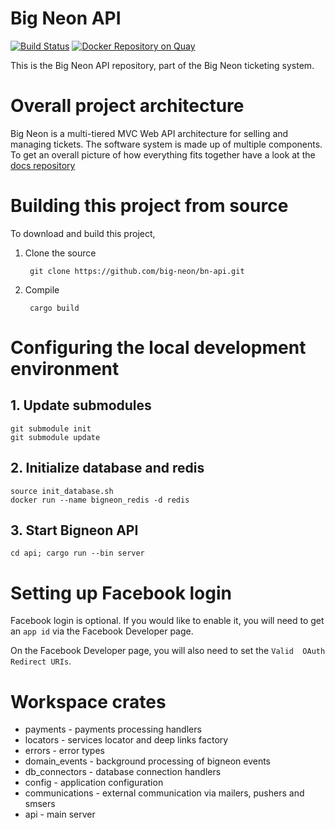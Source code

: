# Big Neon API

[![Build Status](https://drone.metalworks.tarilabs.com/api/badges/big-neon/bn-api/status.svg)](https://drone.metalworks.tarilabs.com/big-neon/bn-api)
[![Docker Repository on Quay](https://quay.io/repository/tarilabs/bn-api/status "Docker Repository on Quay")](https://quay.io/repository/tarilabs/bn-api)

This is the Big Neon API repository, part of the Big Neon ticketing system.

# Overall project architecture

Big Neon is a multi-tiered MVC Web API architecture for selling and managing tickets. The software system is made up 
of multiple components. To get an overall picture of how 
everything fits together have a look at the [docs repository]( https://github.com/big-neon/docs.git)

# Building this project from source

To download and build this project, 

1. Clone the source

        git clone https://github.com/big-neon/bn-api.git
    
1. Compile
        
        cargo build
        
# Configuring the local development environment

## 1. Update submodules

```
git submodule init
git submodule update
```

## 2. Initialize database and redis

```
source init_database.sh
docker run --name bigneon_redis -d redis
```

## 3. Start Bigneon API

```
cd api; cargo run --bin server
```

# Setting up Facebook login
Facebook login is optional. If you would like to enable it, you will need to get
an `app id` via the Facebook Developer page.

On the Facebook Developer page, you will also need to set the `Valid  OAuth Redirect URIs`.

# Workspace crates

- payments - payments processing handlers
- locators - services locator and deep links factory
- errors - error types
- domain_events - background processing of bigneon events
- db_connectors - database connection handlers
- config - application configuration
- communications - external communication via mailers, pushers and smsers
- api - main server